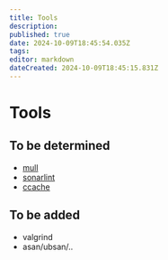 ```yaml
---
title: Tools
description: 
published: true
date: 2024-10-09T18:45:54.035Z
tags: 
editor: markdown
dateCreated: 2024-10-09T18:45:15.831Z
---
```


# Tools

## To be determined

* [mull](https://github.com/mull-project/mull)
* [sonarlint](https://marketplace.visualstudio.com/items?itemName=SonarSource.sonarlint-vscode)
* [ccache](https://ccache.dev/)

## To be added

* valgrind
* asan/ubsan/..
